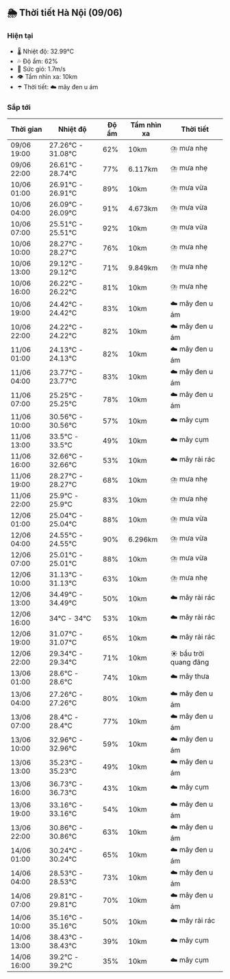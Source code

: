 ## 🌦️ Thời tiết Hà Nội (09/06)

### Hiện tại

- 🌡️ Nhiệt độ: 32.99℃
- 💦 Độ ẩm: 62%
- 💨 Sức gió: 1.7m/s
- 👁️ Tầm nhìn xa: 10km
- ☂️ Thời tiết: ☁️ mây đen u ám

### Sắp tới

| Thời gian | Nhiệt độ | Độ ẩm | Tầm nhìn xa | Thời tiết |
| --- | --- | --- | --- | --- |
| 09/06 19:00 | 27.26℃ - 31.08℃ | 62% | 10km | ⛈️ mưa nhẹ |
| 09/06 22:00 | 26.61℃ - 28.74℃ | 77% | 6.117km | ⛈️ mưa nhẹ |
| 10/06 01:00 | 26.91℃ - 26.91℃ | 89% | 10km | ⛈️ mưa vừa |
| 10/06 04:00 | 26.09℃ - 26.09℃ | 91% | 4.673km | ⛈️ mưa vừa |
| 10/06 07:00 | 25.51℃ - 25.51℃ | 92% | 10km | ⛈️ mưa vừa |
| 10/06 10:00 | 28.27℃ - 28.27℃ | 76% | 10km | ⛈️ mưa nhẹ |
| 10/06 13:00 | 29.12℃ - 29.12℃ | 71% | 9.849km | ⛈️ mưa nhẹ |
| 10/06 16:00 | 26.22℃ - 26.22℃ | 81% | 10km | ⛈️ mưa nhẹ |
| 10/06 19:00 | 24.42℃ - 24.42℃ | 83% | 10km | ☁️ mây đen u ám |
| 10/06 22:00 | 24.22℃ - 24.22℃ | 82% | 10km | ☁️ mây đen u ám |
| 11/06 01:00 | 24.13℃ - 24.13℃ | 82% | 10km | ☁️ mây đen u ám |
| 11/06 04:00 | 23.77℃ - 23.77℃ | 83% | 10km | ☁️ mây đen u ám |
| 11/06 07:00 | 25.25℃ - 25.25℃ | 78% | 10km | ☁️ mây đen u ám |
| 11/06 10:00 | 30.56℃ - 30.56℃ | 57% | 10km | ☁️ mây cụm |
| 11/06 13:00 | 33.5℃ - 33.5℃ | 49% | 10km | ☁️ mây cụm |
| 11/06 16:00 | 32.66℃ - 32.66℃ | 53% | 10km | ☁️ mây rải rác |
| 11/06 19:00 | 28.27℃ - 28.27℃ | 68% | 10km | ⛈️ mưa nhẹ |
| 11/06 22:00 | 25.9℃ - 25.9℃ | 83% | 10km | ⛈️ mưa nhẹ |
| 12/06 01:00 | 25.04℃ - 25.04℃ | 88% | 10km | ⛈️ mưa vừa |
| 12/06 04:00 | 24.55℃ - 24.55℃ | 90% | 6.296km | ⛈️ mưa vừa |
| 12/06 07:00 | 25.01℃ - 25.01℃ | 88% | 10km | ⛈️ mưa vừa |
| 12/06 10:00 | 31.13℃ - 31.13℃ | 63% | 10km | ⛈️ mưa nhẹ |
| 12/06 13:00 | 34.49℃ - 34.49℃ | 50% | 10km | ☁️ mây rải rác |
| 12/06 16:00 | 34℃ - 34℃ | 53% | 10km | ☁️ mây rải rác |
| 12/06 19:00 | 31.07℃ - 31.07℃ | 65% | 10km | ☁️ mây rải rác |
| 12/06 22:00 | 29.34℃ - 29.34℃ | 71% | 10km | ☀️ bầu trời quang đãng |
| 13/06 01:00 | 28.6℃ - 28.6℃ | 74% | 10km | ☁️ mây thưa |
| 13/06 04:00 | 27.26℃ - 27.26℃ | 80% | 10km | ☁️ mây đen u ám |
| 13/06 07:00 | 28.4℃ - 28.4℃ | 77% | 10km | ☁️ mây đen u ám |
| 13/06 10:00 | 32.96℃ - 32.96℃ | 59% | 10km | ☁️ mây đen u ám |
| 13/06 13:00 | 35.23℃ - 35.23℃ | 49% | 10km | ☁️ mây đen u ám |
| 13/06 16:00 | 36.73℃ - 36.73℃ | 43% | 10km | ☁️ mây cụm |
| 13/06 19:00 | 33.16℃ - 33.16℃ | 54% | 10km | ☁️ mây đen u ám |
| 13/06 22:00 | 30.86℃ - 30.86℃ | 63% | 10km | ☁️ mây đen u ám |
| 14/06 01:00 | 30.24℃ - 30.24℃ | 65% | 10km | ☁️ mây đen u ám |
| 14/06 04:00 | 28.53℃ - 28.53℃ | 73% | 10km | ☁️ mây đen u ám |
| 14/06 07:00 | 29.81℃ - 29.81℃ | 70% | 10km | ☁️ mây đen u ám |
| 14/06 10:00 | 35.16℃ - 35.16℃ | 50% | 10km | ☁️ mây rải rác |
| 14/06 13:00 | 38.43℃ - 38.43℃ | 39% | 10km | ☁️ mây cụm |
| 14/06 16:00 | 39.2℃ - 39.2℃ | 35% | 10km | ☁️ mây cụm |
